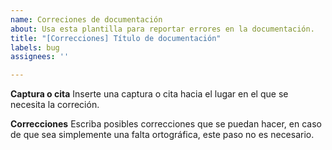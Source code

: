 ```yaml
---
name: Correciones de documentación
about: Usa esta plantilla para reportar errores en la documentación.
title: "[Correcciones] Título de documentación"
labels: bug
assignees: ''

---
```


**Captura o cita**
Inserte una captura o cita hacia el lugar en el que se necesita la correción.

**Correcciones**
Escriba posibles correcciones que se puedan hacer,  en caso de que sea simplemente una falta ortográfica, este paso no es necesario.
